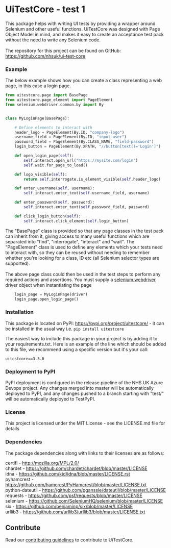 # UiTestCore - test 1

This package helps with writing UI tests by providing a wrapper around Selenium and other useful functions. UiTestCore was designed with Page Object Model in mind, and makes it easy to create an acceptance test pack without the need to write any Selenium code.<br><br>
The repository for this project can be found on GitHub: https://github.com/nhsuk/ui-test-core

### Example

The below example shows how you can create a class representing a web page, in this case a login page.

```python
from uitestcore.page import BasePage
from uitestcore.page_element import PageElement
from selenium.webdriver.common.by import By


class MyLoginPage(BasePage):

    # Define elements to interact with
    header_logo = PageElement(By.ID, "company-logo")
    username_field = PageElement(By.ID, "input-user")
    password_field = PageElement(By.CLASS_NAME, "field-password")
    login_button = PageElement(By.XPATH, "//button[text()='Login']")

    def open_login_page(self):
        self.interact.open_url("https://mysite.com/login")
        self.wait.for_page_to_load()

    def logo_visible(self):
        return self.interrogate.is_element_visible(self.header_logo)

    def enter_username(self, username):
        self.interact.enter_text(self.username_field, username)

    def enter_password(self, password):
        self.interact.enter_text(self.password_field, password)

    def click_login_button(self):
        self.interact.click_element(self.login_button)
```

The "BasePage" class is provided so that any page classes in the test pack can inherit from it, giving access to many useful functions which are separated into "find", "interrogate", "interact" and "wait". The "PageElement" class is used to define any elements which your tests need to interact with, so they can be reused without needing to remember whether you're looking for a class, ID etc (all Selenium selector types are supported).<br><br>
The above page class could then be used in the test steps to perform any required actions and assertions.
You must supply a [selenium.webdriver](https://selenium-python.readthedocs.io/api.html) driver object when instantiating the page


```python
    login_page = MyLoginPage(driver)
    login_page.open_login_page()
```

### Installation
This package is located on PyPI: https://pypi.org/project/uitestcore/ - it can be installed in the usual way i.e. `pip install uitestcore`

The easiest way to include this package in your project is by adding it to your requirements.txt. 
Here is an example of the line which should be added to this file, we recommend using a specific version but it's your call: 

`uitestcore==3.3.0`

### Deployment to PyPI
PyPI deployment is configured in the release pipeline of the NHS.UK Azure Devops project. Any changes merged into master will be automatically deployed to PyPI, and any changes pushed to a branch starting with "test/" will be automatically deployed to TestPyPI.


### License

This project is licensed under the MIT License - see the LICENSE.md file for details

### Dependencies

The package dependencies along with links to their licenses are as follows:


certifi - http://mozilla.org/MPL/2.0/<br>
chardet - https://github.com/chardet/chardet/blob/master/LICENSE<br>
idna - https://github.com/kjd/idna/blob/master/LICENSE.rst<br>
pyhamcrest - https://github.com/hamcrest/PyHamcrest/blob/master/LICENSE.txt<br>
python-dateutil - https://github.com/pganssle/dateutil/blob/master/LICENSE<br>
requests - https://github.com/psf/requests/blob/master/LICENSE<br>
selenium - https://github.com/SeleniumHQ/selenium/blob/master/LICENSE<br>
six - https://github.com/benjaminp/six/blob/master/LICENSE<br>
urllib3 - https://github.com/urllib3/urllib3/blob/master/LICENSE.txt


## Contribute

Read our [contributing guidelines](CONTRIBUTING.md) to contribute to UiTestCore.